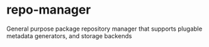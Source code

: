 # repo-manager
General purpose package repository manager that supports plugable metadata generators, and storage backends
